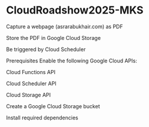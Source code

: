 # CloudRoadshow2025-MKS

Capture a webpage (asrarabukhair.com) as PDF

Store the PDF in Google Cloud Storage

Be triggered by Cloud Scheduler

Prerequisites
Enable the following Google Cloud APIs:

Cloud Functions API

Cloud Scheduler API

Cloud Storage API

Create a Google Cloud Storage bucket

Install required dependencies
